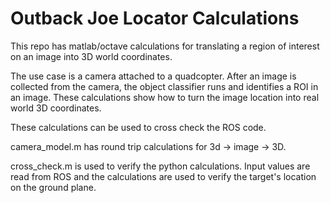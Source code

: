 # Outback Joe Locator Calculations

This repo has matlab/octave calculations for translating a region of interest on an image into 3D world coordinates.  

The use case is a camera attached to a quadcopter.  After an image is collected from the camera, the object classifier runs and identifies a ROI in an image.  These calculations show how to turn the image location into real world 3D coordinates.

These calculations can be used to cross check the ROS code.  

camera_model.m has round trip calculations for 3d -> image -> 3D.

cross_check.m is used to verify the python calculations.  Input values are read from ROS and the calculations are used to verify the target's location on the ground plane.





  


